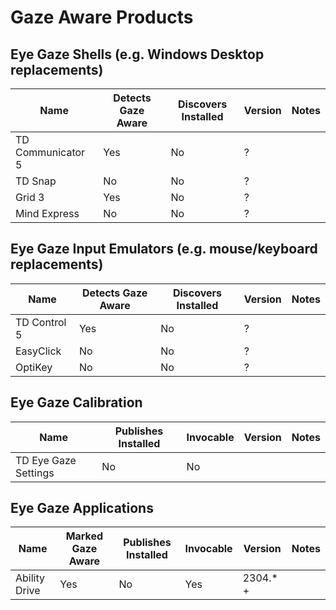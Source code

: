 # Gaze Aware Products

## Eye Gaze Shells (e.g. Windows Desktop replacements)

| Name | Detects Gaze Aware | Discovers Installed | Version | Notes |
| --- | --- | --- | --- | --- |
| TD Communicator 5 | Yes | No | ? | |
| TD Snap           | No  | No | ? | |
| Grid 3            | Yes | No | ? | |
| Mind Express      | No  | No | ? | |

## Eye Gaze Input Emulators (e.g. mouse/keyboard replacements)

| Name | Detects Gaze Aware | Discovers Installed | Version | Notes |
| --- | --- | --- | --- | --- |
| TD Control 5 | Yes | No | ? | |
| EasyClick    | No  | No | ? | |
| OptiKey      | No  | No | ? | |

## Eye Gaze Calibration

| Name | Publishes Installed | Invocable | Version | Notes |
| --- | --- | --- | --- | --- |
| TD Eye Gaze Settings | No | No | | |

## Eye Gaze Applications

| Name | Marked Gaze Aware | Publishes Installed | Invocable | Version | Notes |
| --- | --- | --- | --- | --- | --- |
| Ability Drive | Yes | No | Yes | 2304.* + | |
